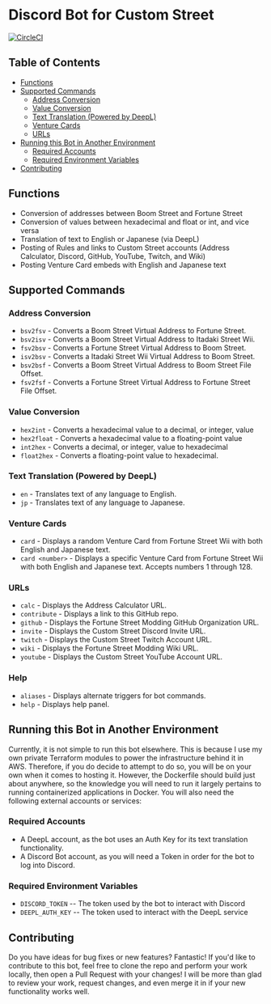 # Discord Bot for Custom Street
[![CircleCI](https://circleci.com/gh/nikkiwritescode/custom-street-bot/tree/main.svg?style=shield)](https://circleci.com/gh/nikkiwritescode/custom-street-bot/tree/main)
## Table of Contents
* [Functions](#functions)
* [Supported Commands](#supported-commands)
  * [Address Conversion](#address-conversion)
  * [Value Conversion](#value-conversion)
  * [Text Translation (Powered by DeepL)](#text-translation-powered-by-deepl)
  * [Venture Cards](#venture-cards)
  * [URLs](#urls)
* [Running this Bot in Another Environment](#running-this-bot-in-another-environment)
  * [Required Accounts](#required-accounts)
  * [Required Environment Variables](#required-environment-variables)
* [Contributing](#contributing)

## Functions
* Conversion of addresses between Boom Street and Fortune Street
* Conversion of values between hexadecimal and float or int, and vice versa
* Translation of text to English or Japanese (via DeepL)
* Posting of Rules and links to Custom Street accounts (Address Calculator, Discord, GitHub, YouTube, Twitch, and Wiki)
* Posting Venture Card embeds with English and Japanese text

## Supported Commands
### Address Conversion
* `bsv2fsv` - Converts a Boom Street Virtual Address to Fortune Street.
* `bsv2isv` - Converts a Boom Street Virtual Address to Itadaki Street Wii.
* `fsv2bsv` - Converts a Fortune Street Virtual Address to Boom Street.
* `isv2bsv` - Converts a Itadaki Street Wii Virtual Address to Boom Street.
* `bsv2bsf` - Converts a Boom Street Virtual Address to Boom Street File Offset.
* `fsv2fsf` - Converts a Fortune Street Virtual Address to Fortune Street File Offset.

### Value Conversion
* `hex2int` - Converts a hexadecimal value to a decimal, or integer, value
* `hex2float` - Converts a hexadecimal value to a floating-point value
* `int2hex` - Converts a decimal, or integer, value to hexadecimal
* `float2hex` - Converts a floating-point value to hexadecimal.

### Text Translation (Powered by DeepL)
* `en` - Translates text of any language to English.
* `jp` - Translates text of any language to Japanese.

### Venture Cards
* `card` - Displays a random Venture Card from Fortune Street Wii with both English and Japanese text.
* `card <number>` - Displays a specific Venture Card from Fortune Street Wii with both English and Japanese text. Accepts numbers 1 through 128.

### URLs
* `calc` - Displays the Address Calculator URL.
* `contribute` - Displays a link to this GitHub repo.
* `github` - Displays the Fortune Street Modding GitHub Organization URL.
* `invite` - Displays the Custom Street Discord Invite URL.
* `twitch` - Displays the Custom Street Twitch Account URL.
* `wiki` - Displays the Fortune Street Modding Wiki URL.
* `youtube` - Displays the Custom Street YouTube Account URL.

### Help
* `aliases` - Displays alternate triggers for bot commands.
* `help` - Displays help panel.

## Running this Bot in Another Environment
Currently, it is not simple to run this bot elsewhere. This is because I use my own private Terraform modules to power the infrastructure behind it in AWS. Therefore, if you do decide to attempt to do so, you will be on your own when it comes to hosting it. However, the Dockerfile should build just about anywhere, so the knowledge you will need to run it largely pertains to running containerized applications in Docker. You will also need the following external accounts or services:

### Required Accounts
* A DeepL account, as the bot uses an Auth Key for its text translation functionality.
* A Discord Bot account, as you will need a Token in order for the bot to log into Discord.

### Required Environment Variables
* `DISCORD_TOKEN` -- The token used by the bot to interact with Discord
* `DEEPL_AUTH_KEY` -- The token used to interact with the DeepL service

## Contributing
Do you have ideas for bug fixes or new features? Fantastic! If you'd like to contribute to this bot, feel free to clone the repo and perform your work locally, then open a Pull Request with your changes! I will be more than glad to review your work, request changes, and even merge it in if your new functionality works well.
